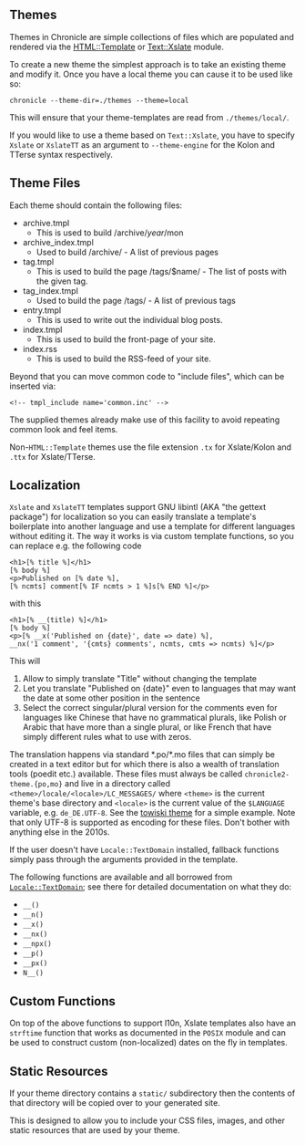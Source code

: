 Themes
------

Themes in Chronicle are simple collections of files which are populated
and rendered via the
[HTML::Template](http://search.cpan.org/perldoc?HTML%3A%3ATemplate) or
[Text::Xslate](https://metacpan.org/pod/Text::Xslate) module.

To create a new theme the simplest approach is to take an existing theme and modify it.  Once you have a local theme you can cause it to be used like so:

    chronicle --theme-dir=./themes --theme=local

This will ensure that your theme-templates are read from `./themes/local/`.

If you would like to use a theme based on `Text::Xslate`, you have to specify
`Xslate` or `XslateTT` as an argument to `--theme-engine` for the Kolon and
TTerse syntax respectively.

Theme Files
-----------

Each theme should contain the following files:

* archive.tmpl
   * This is used to build /archive/$year/$mon
* archive_index.tmpl
   * Used to build /archive/ - A list of previous pages
* tag.tmpl
   * This is used to build the page /tags/$name/ - The list of posts with the given tag.
* tag_index.tmpl
   * Used to build the page /tags/ - A list of previous tags
* entry.tmpl
   * This is used to write out the individual blog posts.
* index.tmpl
   * This is used to build the front-page of your site.
* index.rss
   * This is used to build the RSS-feed of your site.

Beyond that you can move common code to "include files", which can be inserted via:

    <!-- tmpl_include name='common.inc' -->

The supplied themes already make use of this facility to avoid repeating
common look and feel items.

Non-`HTML::Template` themes use the file extension `.tx` for Xslate/Kolon and
`.ttx` for Xslate/TTerse.

Localization
------------

`Xslate` and `XslateTT` templates support GNU libintl (AKA "the gettext
package") for localization so you can easily translate a template's boilerplate
into another language and use a template for different languages without editing
it. The way it works is via custom template functions, so you can replace e.g.
the following code

    <h1>[% title %]</h1>
    [% body %]
    <p>Published on [% date %],
    [% ncmts] comment[% IF ncmts > 1 %]s[% END %]</p>

with this

    <h1>[% __(title) %]</h1>
    [% body %]
    <p>[% __x('Published on {date}', date => date) %],
    __nx('1 comment', '{cmts} comments', ncmts, cmts => ncmts) %]</p>

This will

1. Allow to simply translate "Title" without changing the template
2. Let you translate "Published on {date}" even to languages that may want the
date at some other position in the sentence
3. Select the correct singular/plural version for the comments even for
languages like Chinese that have no grammatical plurals, like Polish or Arabic
that have more than a single plural, or like French that have simply different rules
what to use with zeros.

The translation happens via standard \*.po/\*.mo files that can simply be created
in a text editor but for which there is also a wealth of translation tools (poedit etc.)
available. These files must always be called `chronicle2-theme.{po,mo}` and
live in a directory called `<theme>/locale/<locale>/LC_MESSAGES/` where
`<theme>` is the current theme's base directory and `<locale>` is the current
value of the `$LANGUAGE` variable, e.g. `de_DE.UTF-8`. See the [towiski
theme](https://github.com/mbethke/chronicle_towiski) for a simple example.
Note that only UTF-8 is supported as encoding for these files. Don't bother with
anything else in the 2010s.

If the user doesn't have `Locale::TextDomain` installed, fallback functions
simply pass through the arguments provided in the template.

The following functions are available and all borrowed from
[`Locale::TextDomain`](https://metacpan.org/pod/Locale::TextDomain); see there
for detailed documentation on what they do:

* `__()`
* `__n()`
* `__x()`
* `__nx()`
* `__npx()`
* `__p()`
* `__px()`
* `N__()`

Custom Functions
----------------

On top of the above functions to support l10n, Xslate templates also have an
`strftime` function that works as documented in the `POSIX` module and can be
used to construct custom (non-localized) dates on the fly in templates.

Static Resources
----------------

If your theme  directory contains a `static/` subdirectory then the contents of that directory will be copied over to your generated site.

This is designed to allow you to include your CSS files, images, and other static resources that are used by your theme.


